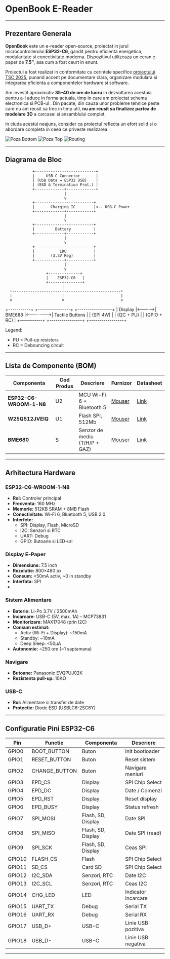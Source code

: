 #  OpenBook E-Reader
---

## Prezentare Generala

**OpenBook** este un e-reader open-source, proiectat in jurul microcontrollerului **ESP32-C6**, gandit pentru eficienta energetica, modularitate si conectivitate moderna. Dispozitivul utilizeaza un ecran e-paper de **7.5”**, asa cum a fost ceurt in enunt.

Proiectul a fost realizat in conformitate cu cerintele specifice [proiectului TSC 2025](https://ocw.cs.pub.ro/courses/tsc/proiect2025), punand accent pe documentare clara, organizare modulara si integrarea eficienta a componentelor hardware si software.

Am investit aproximativ **35–40 de ore de lucru** in dezvoltarea acestuia pentru a-l aduce in forma actuala, timp in care am proiectat schema electronica si PCB-ul . Din pacate, din cauza unor probleme tehnice peste care nu am reusit sa trec in timp util, **nu am reusit sa finalizez partea de modelare 3D** a carcasei si ansamblului complet.

In ciuda acestui neajuns, consider ca proiectul reflecta un efort solid si o abordare completa in ceea ce priveste realizarea.


![Poza Bottom](https://github.com/user-attachments/assets/567f6415-72f1-43f7-a293-d9e6d18dc0e8)
![Poza Top](https://github.com/user-attachments/assets/7dabf822-8540-4531-a2b5-caf79dd70128)
![Routing ](https://github.com/user-attachments/assets/619b44ae-11c9-4613-958d-04b963e42e6a)


---

##  Diagrama de Bloc

                +---------------------------+
                |     USB-C Connector       |
                | (USB Data ↔ ESP32 USB)    |
                | (ESD & Termination Prot.) |
                +-------------+-------------+
                              |
                              v
                +--------------------------+
                |       Charging IC        |<-- USB-C Power
                +-------------+------------+
                              |
                              v
                +--------------------------+
                |         Battery          |
                +-------------+------------+
                              |
                              v
                +--------------------------+
                |           LDO            |
                |       (3.3V Reg)         |
                +-------------+------------+
                              |
                              v
                      +--------------+
                      |    ESP32-C6   |
                      +------+--------+
                             |
      +----------------------+-------------------------+
      |                      |                         |
      v                      v                         v
+-----------+       +----------------+         +-----------------+
|  Display  |<----->|     BME688     |<------->| Tactile Buttons |
| (SPI 4W)  |       |   (I2C + PU)   |         |  (GPIO + RC)     |
+-----------+       +----------------+         +-----------------+

Legend:
- PU = Pull-up resistors
- RC = Debouncing circuit


---

##  Lista de Componente (BOM)

| Componenta             | Cod Produs         | Descriere                        | Furnizor | Datasheet |
|------------------------|--------------------|----------------------------------|----------|-----------|
| **ESP32-C6-WROOM-1-N8** | U2                 | MCU Wi-Fi 6 + Bluetooth 5        | [Mouser](https://eu.mouser.com/ProductDetail/Espressif-Systems/ESP32-C6-WROOM-1-N8) | [Link](https://www.espressif.com/sites/default/files/documentation/esp32-c6-wroom-1_datasheet_en.pdf) |
| **W25Q512JVEIQ**        | U1                 | Flash SPI, 512Mb                 | [Mouser](https://eu.mouser.com/ProductDetail/Winbond/W25Q512JVEIQ) | [Link](https://www.winbond.com/resource-files/W25Q512JV%20RevD%2004082020.pdf) |
| **BME680**              | S                  | Senzor de mediu (T/H/P + GAZ)    | [Mouser](https://eu.mouser.com/ProductDetail/Bosch-Sensortec/BME680) | [Link](https://www.bosch-sensortec.com/media/boschsensortec/downloads/datasheets/bst-bme680-ds001.pdf) |

---

##  Arhitectura Hardware

###  ESP32-C6-WROOM-1-N8

- **Rol:** Controler principal
- **Frecventa:** 160 MHz
- **Memorie:** 512KB SRAM + 8MB Flash
- **Conectivitate:** Wi-Fi 6, Bluetooth 5, USB 2.0
- **Interfete:**
  - SPI: Display, Flash, MicroSD
  - I2C: Senzori si RTC
  - UART: Debug
  - GPIO: Butoane si LED-uri

###  Display E-Paper

- **Dimensiune:** 7.5 inch
- **Rezolutie:** 800×480 px
- **Consum:** <50mA activ, ~0 in standby
- **Interfata:** SPI
- 
###  Sistem Alimentare

- **Baterie:** Li-Po 3.7V / 2500mAh
- **Incarcare:** USB-C (5V, max. 1A) – MCP73831
- **Monitorizare:** MAX17048 (prin I2C)
- **Consum estimat:**
  - Activ (Wi-Fi + Display): ~150mA
  - Standby: ~10mA
  - Deep Sleep: <50µA
- **Autonomie:** ~250 ore (~1 saptamana)

### Navigare

- **Butoane:** Panasonic EVQPUJ02K
- **Rezistenta pull-up:** 10KΩ

### USB-C

- **Rol:** Alimentare si transfer de date
- **Protectie:** Diode ESD (USBLC6-2SC6Y)

---

##  Configuratie Pini ESP32-C6

| Pin     | Functie         | Componenta         | Descriere                        |
|---------|------------------|---------------------|----------------------------------|
| GPIO0   | BOOT_BUTTON      | Buton               | Init bootloader                  |
| GPIO1   | RESET_BUTTON     | Buton               | Reset sistem                     |
| GPIO2   | CHANGE_BUTTON    | Buton               | Navigare meniuri                 |
| GPIO3   | EPD_CS           | Display             | SPI Chip Select                  |
| GPIO4   | EPD_DC           | Display             | Date / Comenzi                   |
| GPIO5   | EPD_RST          | Display             | Reset display                    |
| GPIO6   | EPD_BUSY         | Display             | Status refresh                   |
| GPIO7   | SPI_MOSI         | Flash, SD, Display  | Date SPI                         |
| GPIO8   | SPI_MISO         | Flash, SD, Display  | Date SPI (read)                  |
| GPIO9   | SPI_SCK          | Flash, SD, Display  | Ceas SPI                         |
| GPIO10  | FLASH_CS         | Flash               | SPI Chip Select                  |
| GPIO11  | SD_CS            | Card SD             | SPI Chip Select                  |
| GPIO12  | I2C_SDA          | Senzori, RTC        | Date I2C                         |
| GPIO13  | I2C_SCL          | Senzori, RTC        | Ceas I2C                         |
| GPIO14  | CHG_LED          | LED                 | Indicator incarcare              |
| GPIO15  | UART_TX          | Debug               | Serial TX                        |
| GPIO16  | UART_RX          | Debug               | Serial RX                        |
| GPIO17  | USB_D+           | USB-C               | Linie USB pozitiva               |
| GPIO18  | USB_D-           | USB-C               | Linie USB negativa               |

---

